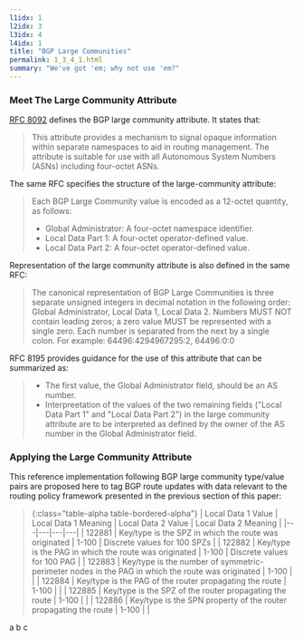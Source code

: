 ```yaml
---
l1idx: 1
l2idx: 3
l3idx: 4
l4idx: 1
title: "BGP Large Communities"
permalink: 1_3_4_1.html
summary: "We've got 'em; why not use 'em?"
---
```


### Meet The Large Community Attribute

[RFC 8092](https://www.rfc-editor.org/rfc/rfc8092) defines the BGP large community attribute.  It states that:

> This attribute provides a mechanism to signal opaque information within separate namespaces to aid in routing management.  The attribute is suitable for use with all Autonomous System Numbers (ASNs) including four-octet ASNs.

The same RFC specifies the structure of the large-community attribute:

> Each BGP Large Community value is encoded as a 12-octet quantity, as follows:
> - Global Administrator:  A four-octet namespace identifier.
> - Local Data Part 1:  A four-octet operator-defined value.
> - Local Data Part 2:  A four-octet operator-defined value.

Representation of the large community attribute is also defined in the same RFC:

> The canonical representation of BGP Large Communities is three separate unsigned integers in decimal notation in the following order: Global Administrator, Local Data 1, Local Data 2.  Numbers MUST NOT contain leading zeros; a zero value MUST be represented with a single zero.  Each number is separated from the next by a single colon.  For example: 64496:4294967295:2, 64496:0:0

RFC 8195 provides guidance for the use of this attribute that can be summarized as:

> - The first value, the Global Administrator field, should be an AS number.
> - Interpreetation of the values of the two remaining fields ("Local Data Part 1" and "Local Data Part 2") in the large community attribute are to be interpreted as defined by the owner of the AS number in the Global Administrator field.

### Applying the Large Community Attribute

This reference implementation following BGP large community type/value pairs are proposed here to tag BGP route updates with data relevant to the routing policy framework presented in the previous section of this paper:

> {:class="table-alpha table-bordered-alpha"}
> | Local Data 1 Value | Local Data 1 Meaning | Local Data 2 Value | Local Data 2 Meaning |
> |---|---|---|---|
> | 122881 | Key/type is the SPZ in which the route was originated | 1-100 | Discrete values for 100 SPZs |
> | 122882 | Key/type is the PAG in which the route was originated | 1-100 | Discrete values for 100 PAG |
> | 122883 | Key/type is the number of symmetric-perimeter nodes in the PAG in which the route was originated | 1-100 |  |
> | 122884 | Key/type is the PAG of the router propagating the route | 1-100 |  |
> | 122885 | Key/type is the SPZ of the router propagating the route | 1-100 |  |
> | 122886 | Key/type is the SPN property of the router propagating the route | 1-100 |  |

a
b
c
